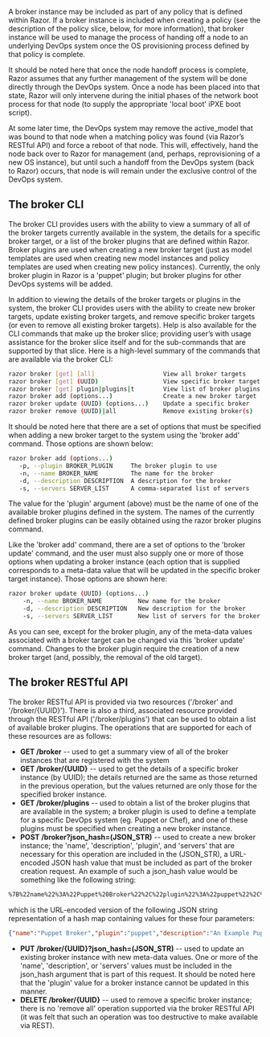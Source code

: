 A broker instance may be included as part of any policy that is defined within Razor.  If a broker instance is included when creating a policy (see the description of the policy slice, below, for more information), that broker instance will be used to manage the process of handing off a node to an underlying DevOps system once the OS provisioning process defined by that policy is complete.

It should be noted here that once the node handoff process is complete, Razor assumes that any further management of the system will be done directly through the DevOps system.  Once a node has been placed into that state, Razor will only intervene during the initial phases of the network boot process for that node (to supply the appropriate 'local boot' iPXE boot script).

At some later time, the DevOps system may remove the active_model that was bound to that node when a matching policy was found (via Razor’s RESTful API) and force a reboot of that node.  This will, effectively, hand the node back over to Razor for management (and, perhaps, reprovisioning of a new OS instance), but until such a handoff from the DevOps system (back to Razor) occurs, that node is will remain under the exclusive control of the DevOps system.

## The broker CLI

The broker CLI provides users with the ability to view a summary of all of the broker targets currently available in the system, the details for a specific broker target, or a list of the broker plugins that are defined within Razor.  Broker plugins are used when creating a new broker target (just as model templates are used when creating new model instances and policy templates are used when creating new policy instances).  Currently, the only broker plugin in Razor is a 'puppet' plugin; but broker plugins for other DevOps systems will be added.

In addition to viewing the details of the broker targets or plugins in the system, the broker CLI provides users with the ability to create new broker targets, update existing broker targets, and remove specific broker targets (or even to remove all existing broker targets).  Help is also available for the CLI commands that make up the broker slice; providing user’s with usage assistance for the broker slice itself and for the sub-commands that are supported by that slice.  Here is a high-level summary of the commands that are available via the broker CLI:
```bash
razor broker [get] [all]                   View all broker targets
razor broker [get] (UUID)                  View specific broker target
razor broker [get] plugin|plugins|t        View list of broker plugins
razor broker add (options...)              Create a new broker target
razor broker update (UUID) (options...)    Update a specific broker
razor broker remove (UUID)|all             Remove existing broker(s)
```
It should be noted here that there are a set of options that must be specified when adding a new broker target to the system using the 'broker add' command.  Those options are shown below:
```bash
razor broker add (options...)
   -p, --plugin BROKER_PLUGIN     The broker plugin to use
   -n, --name BROKER_NAME         The name for the broker
   -d, --description DESCRIPTION  A description for the broker
   -s, --servers SERVER_LIST      A comma-separated list of servers
```
The value for the 'plugin' argument (above) must be the name of one of the available broker plugins defined in the system.  The names of the currently defined broker plugins can be easily obtained using the  razor broker plugins command.

Like the 'broker add' command, there are a set of options to the 'broker update' command, and the user must also supply one or more of those options when updating a broker instance (each option that is supplied corresponds to a meta-data value that will be updated in the specific broker target instance).  Those options are shown here:
```bash
razor broker update (UUID) (options...)
    -n, --name BROKER_NAME          New name for the broker
    -d, --description DESCRIPTION   New description for the broker
    -s, --servers SERVER_LIST       New list of servers for the broker
```
As you can see, except for the broker plugin, any of the meta-data values associated with a broker target can be changed via this 'broker update' command.  Changes to the broker plugin require the creation of a new broker target (and, possibly, the removal of the old target).

## The broker RESTful API

The broker RESTful API is provided via two resources ('/broker' and '/broker/{UUID}').  There is also a third, associated resource provided through the RESTful API ('/broker/plugins') that can be used to obtain a list of available broker plugins.  The operations that are supported for each of these resources are as follows:

* **GET /broker** -- used to get a summary view of all of the broker instances that are registered with the system
* **GET /broker/{UUID}** -- used to get the details of a specific broker instance (by UUID); the details returned are the same as those returned in the previous operation, but the values returned are only those for the specified broker instance.
* **GET /broker/plugins** -- used to obtain a list of the broker plugins that are available in the system; a broker plugin is used to define a template for a specific DevOps system (eg. Puppet or Chef), and one of these plugins must be specified when creating a new broker instance.
* **POST /broker?json_hash=(JSON_STR)** -- used to create a new broker instance; the 'name', 'description',  'plugin', and 'servers' that are necessary for this operation are included in the (JSON_STR), a URL-encoded JSON hash value that must be included as part of the broker creation request.  An example of such a json_hash value would be something like the following string:
```html
%7B%22name%22%3A%22Puppet%20Broker%22%2C%22plugin%22%3A%22puppet%22%2C%22description%22%3A%22An%20Example%20Puppet%20Broker%22%2C%22servers%22%3A%22127.0.0.3%2C127.0.0.4%22%7D
```
which is the URL-encoded version of the following JSON string representation of a hash map containing values for these four parameters:
```json
{"name":"Puppet Broker","plugin":"puppet","description":"An Example Puppet Broker","servers":"127.0.0.3,127.0.0.4"}
```
* **PUT /broker/{UUID}?json_hash=(JSON_STR)** -- used to update an existing broker instance with new meta-data values.  One or more of the 'name', 'description', or 'servers' values must be included in the json_hash argument that is part of this request.  It should be noted here that the 'plugin' value for a broker instance cannot be updated in this manner.
* **DELETE /broker/{UUID}** -- used to remove a specific broker instance; there is no 'remove all' operation supported via the broker RESTful API (it was felt that such an operation was too destructive to make available via REST).